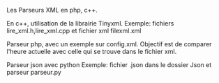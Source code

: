 Les Parseurs XML en php, c++.

En c++, utilisation de la librairie Tinyxml.
Exemple: fichiers lire_xml.h,lire_xml.cpp et fichier xml filexml.xml

Parseur php, avec un exemple sur config.xml.
Objectif est de comparer l'heure actuelle avec celle qui se trouve dans le fichier xml.

Parseur json avec python
Exemple: fichier .json dans le dossier Json et parseur parseur.py


